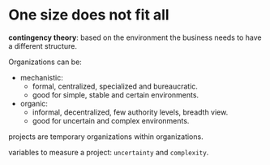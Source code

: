 # One size does not fit all

**contingency theory**: based on the environment the business needs to have a different structure.

Organizations can be:
+ mechanistic:
  + formal, centralized, specialized and bureaucratic.
  + good for simple, stable and certain environments.
+ organic:
  + informal, decentralized, few authority levels, breadth view.
  + good for uncertain and complex environments.

projects are temporary organizations within organizations.

variables to measure a project: `uncertainty` and `complexity`.
